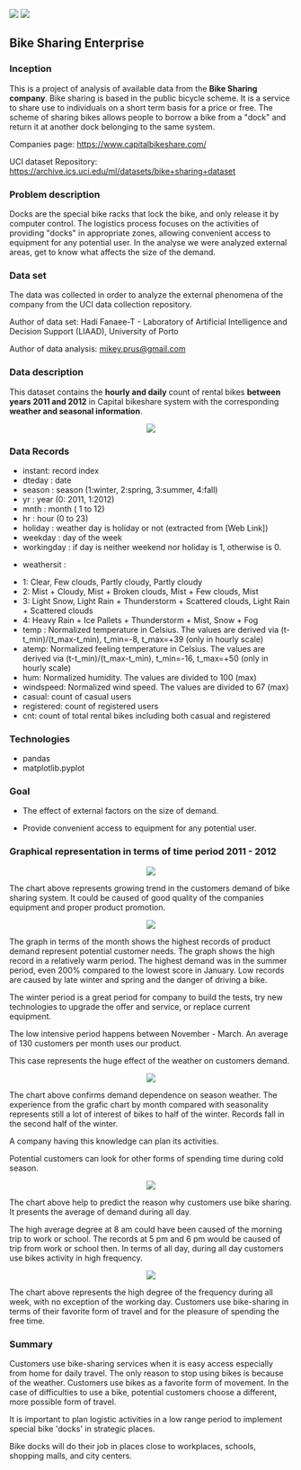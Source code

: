 <img src='./logo.gif'> <img src='./CaBi-logo_red.png'>
## Bike Sharing Enterprise 

### Inception
This is a project of analysis of available data from the <b>Bike Sharing company</b>. 
Bike sharing is based in the public bicycle scheme. It is a service to share use to individuals on a short term basis for a price or free. The scheme of sharing bikes allows people to borrow a bike from a "dock" and return it at another dock belonging to the same system.

Companies page: https://www.capitalbikeshare.com/

UCI dataset Repository: https://archive.ics.uci.edu/ml/datasets/bike+sharing+dataset


### Problem description

Docks are the special bike racks that lock the bike, and only release it by computer control. The logistics process focuses on the activities of providing "docks" in appropriate zones, allowing convenient access to equipment for any potential user. 
In the analyse we were analyzed external areas, get to know what affects the size of the demand.

### Data set

The data was collected in order to analyze the external phenomena of the company from the UCI data collection repository.

Author of data set: Hadi Fanaee-T - Laboratory of Artificial Intelligence and Decision Support (LIAAD), University of Porto

Author of data analysis: mikey.prus@gmail.com


### Data description 
This dataset contains the <b>hourly and daily</b> count of rental bikes <b>between years 2011 and 2012</b> in Capital bikeshare system with the corresponding <b>weather and seasonal information</b>.

<div align="center">
<img src='./data.png' />
</div>

### Data Records

- instant: record index
- dteday : date
- season : season (1:winter, 2:spring, 3:summer, 4:fall)
- yr : year (0: 2011, 1:2012)
- mnth : month ( 1 to 12)
- hr : hour (0 to 23)
- holiday : weather day is holiday or not (extracted from [Web Link])
- weekday : day of the week
- workingday : if day is neither weekend nor holiday is 1, otherwise is 0.

+ weathersit :
- 1: Clear, Few clouds, Partly cloudy, Partly cloudy
- 2: Mist + Cloudy, Mist + Broken clouds, Mist + Few clouds, Mist
- 3: Light Snow, Light Rain + Thunderstorm + Scattered clouds, Light Rain + Scattered clouds
- 4: Heavy Rain + Ice Pallets + Thunderstorm + Mist, Snow + Fog
- temp : Normalized temperature in Celsius. The values are derived via (t-t_min)/(t_max-t_min), t_min=-8, t_max=+39 (only in hourly scale)
- atemp: Normalized feeling temperature in Celsius. The values are derived via (t-t_min)/(t_max-t_min), t_min=-16, t_max=+50 (only in hourly scale)
- hum: Normalized humidity. The values are divided to 100 (max)
- windspeed: Normalized wind speed. The values are divided to 67 (max)
- casual: count of casual users
- registered: count of registered users
- cnt: count of total rental bikes including both casual and registered

### Technologies
* pandas
* matplotlib.pyplot

### Goal

* The effect of external factors on the size of demand.

* Provide convenient access to equipment for any potential user. 


### Graphical representation in terms of time period 2011 - 2012

<div align="center">
<img src='./yr.png' />
</div>

The chart above represents growing trend in the customers demand of bike sharing system. It could be caused of good quality of the companies equipment and proper product promotion.

<div align="center">
<img src='./mnth.png' />
</div>

The graph in terms of the month shows the highest records of product demand represent potential customer needs. The graph shows the high record in a relatively warm period. The highest demand was in the summer period, even 200% compared to the lowest score in January. Low records are caused by late winter and spring and the danger of driving a bike.

The winter period is a great period for company to build the tests, try new technologies to upgrade the offer and service, or replace current equipment.

The low intensive period happens between November - March. An average of 130 customers per month uses our product.

This case represents the huge effect of the weather on customers demand.

<div align="center" >
<img src='./season.png' />
</div>

The chart above confirms demand dependence on season weather. The experience from the grafic chart by month compared with seasonality represents still a lot of interest of bikes to half of the winter. Records fall in the second half of the winter.

A company having this knowledge can plan its activities.

Potential customers can look for other forms of spending time during cold season.


<div align="center" >
<img src='./hr.png' />
</div>

The chart above help to predict the reason why customers use bike sharing. It presents the average of demand during all day. 

The high average degree at 8 am could have been caused of the morning trip to work or school. The records at 5 pm and 6 pm would be caused of trip from work or school then. In terms of all day, during all day customers use bikes activity in high frequency.

<div align="center" >
<img src='./weekday.png' />
</div>

The chart above represents the high degree of the frequency during all week, with no exception of the working day. Customers use bike-sharing in terms of their favorite form of travel and for the pleasure of spending the free time.

### Summary

Customers use bike-sharing services when it is easy access especially from home for daily travel. The only reason to stop using bikes is because of the weather. Customers use bikes as a favorite form of movement. In the case of difficulties to use a bike, potential customers choose a different, more possible form of travel.

It is important to plan logistic activities in a low range period to implement special bike 'docks' in strategic places.

Bike docks will do their job in places close to workplaces, schools, shopping malls, and city centers.